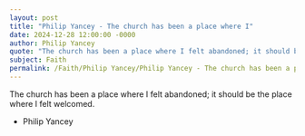 ```yaml
---
layout: post
title: "Philip Yancey - The church has been a place where I"
date: 2024-12-28 12:00:00 -0000
author: Philip Yancey
quote: "The church has been a place where I felt abandoned; it should be the place where I felt welcomed."
subject: Faith
permalink: /Faith/Philip Yancey/Philip Yancey - The church has been a place where I
---
```


The church has been a place where I felt abandoned; it should be the place where I felt welcomed.

- Philip Yancey

